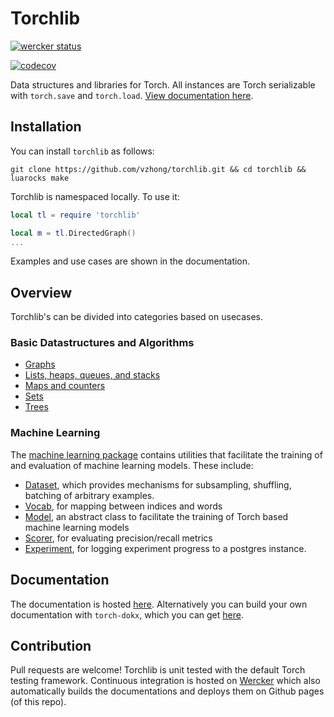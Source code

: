 # Torchlib

[![wercker status](https://app.wercker.com/status/c7bd97d06535598d96937e0cf5ace629/m "wercker status")](https://app.wercker.com/project/bykey/c7bd97d06535598d96937e0cf5ace629)

[![codecov](https://codecov.io/gh/vzhong/torchlib/branch/master/graph/badge.svg)](https://codecov.io/gh/vzhong/torchlib)

Data structures and libraries for Torch. All instances are Torch serializable with `torch.save` and `torch.load`.
[View documentation here](http://www.victorzhong.com/torchlib/tl/index.html).


## Installation

You can install `torchlib` as follows:

`git clone https://github.com/vzhong/torchlib.git && cd torchlib && luarocks make`

Torchlib is namespaced locally. To use it:

```lua
local tl = require 'torchlib'

local m = tl.DirectedGraph()
...
```

Examples and use cases are shown in the documentation.


## Overview

Torchlib's can be divided into categories based on usecases.

### Basic Datastructures and Algorithms

- [Graphs](http://www.victorzhong.com/torchlib/tl/index.html#tl.src.graph.DirectedGraph.dok)
- [Lists, heaps, queues, and stacks](http://www.victorzhong.com/torchlib/tl/index.html#tl.src.list.ArrayList.dok)
- [Maps and counters](http://www.victorzhong.com/torchlib/tl/index.html#tl.src.map.Counter.dok)
- [Sets](http://www.victorzhong.com/torchlib/tl/index.html#tl.src.set.Set.dok)
- [Trees](http://www.victorzhong.com/torchlib/tl/index.html#tl.src.tree.BinarySearchTree.dok)

### Machine Learning

The [machine learning package](http://www.victorzhong.com/torchlib/tl/index.html#tl.src.ml.dok) contains utilities that facilitate the training of and evaluation of machine learning models. These include:

- [Dataset](http://www.victorzhong.com/torchlib/tl/index.html#tl.src.ml.Dataset.dok), which provides mechanisms for subsampling, shuffling, batching of arbitrary examples.
- [Vocab](http://www.victorzhong.com/torchlib/tl/index.html#tl.src.ml.Vocab.dok), for mapping between indices and words
- [Model](http://www.victorzhong.com/torchlib/tl/index.html#tl.src.ml.Model.dok), an abstract class to facilitate the training of Torch based machine learning models
- [Scorer](http://www.victorzhong.com/torchlib/tl/index.html#tl.src.ml.Scorer.dok), for evaluating precision/recall metrics
- [Experiment](http://www.victorzhong.com/torchlib/tl/index.html#tl.src.ml.Experiment.dok), for logging experiment progress to a postgres instance.

## Documentation

The documentation is hosted [here](http://www.victorzhong.com/torchlib/tl/index.html).
Alternatively you can build your own documentation with `torch-dokx`, which you can get [here](https://github.com/deepmind/torch-dokx).


## Contribution

Pull requests are welcome! Torchlib is unit tested with the default Torch testing framework. Continuous integration is hosted on [Wercker](http://wercker.com/) which also automatically builds the documentations and deploys them on Github pages (of this repo).
